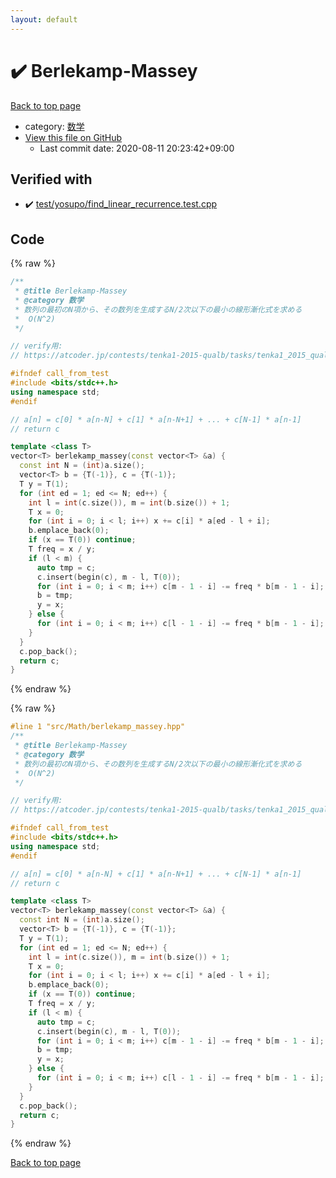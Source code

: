 ```yaml
---
layout: default
---
```


<!-- mathjax config similar to math.stackexchange -->
<script type="text/javascript" async
  src="https://cdnjs.cloudflare.com/ajax/libs/mathjax/2.7.5/MathJax.js?config=TeX-MML-AM_CHTML">
</script>
<script type="text/x-mathjax-config">
  MathJax.Hub.Config({
    TeX: { equationNumbers: { autoNumber: "AMS" }},
    tex2jax: {
      inlineMath: [ ['$','$'] ],
      processEscapes: true
    },
    "HTML-CSS": { matchFontHeight: false },
    displayAlign: "left",
    displayIndent: "2em"
  });
</script>

<script type="text/javascript" src="https://cdnjs.cloudflare.com/ajax/libs/jquery/3.4.1/jquery.min.js"></script>
<script src="https://cdn.jsdelivr.net/npm/jquery-balloon-js@1.1.2/jquery.balloon.min.js" integrity="sha256-ZEYs9VrgAeNuPvs15E39OsyOJaIkXEEt10fzxJ20+2I=" crossorigin="anonymous"></script>
<script type="text/javascript" src="../../../assets/js/copy-button.js"></script>
<link rel="stylesheet" href="../../../assets/css/copy-button.css" />


# :heavy_check_mark: Berlekamp-Massey

<a href="../../../index.html">Back to top page</a>

* category: <a href="../../../index.html#6e65831863dbf272b7a65cd8df1a440d">数学</a>
* <a href="{{ site.github.repository_url }}/blob/master/src/Math/berlekamp_massey.hpp">View this file on GitHub</a>
    - Last commit date: 2020-08-11 20:23:42+09:00




## Verified with

* :heavy_check_mark: <a href="../../../verify/test/yosupo/find_linear_recurrence.test.cpp.html">test/yosupo/find_linear_recurrence.test.cpp</a>


## Code

<a id="unbundled"></a>
{% raw %}
```cpp
/**
 * @title Berlekamp-Massey
 * @category 数学
 * 数列の最初のN項から、その数列を生成するN/2次以下の最小の線形漸化式を求める
 *  O(N^2)
 */

// verify用:
// https://atcoder.jp/contests/tenka1-2015-qualb/tasks/tenka1_2015_qualB_c

#ifndef call_from_test
#include <bits/stdc++.h>
using namespace std;
#endif

// a[n] = c[0] * a[n-N] + c[1] * a[n-N+1] + ... + c[N-1] * a[n-1]
// return c

template <class T>
vector<T> berlekamp_massey(const vector<T> &a) {
  const int N = (int)a.size();
  vector<T> b = {T(-1)}, c = {T(-1)};
  T y = T(1);
  for (int ed = 1; ed <= N; ed++) {
    int l = int(c.size()), m = int(b.size()) + 1;
    T x = 0;
    for (int i = 0; i < l; i++) x += c[i] * a[ed - l + i];
    b.emplace_back(0);
    if (x == T(0)) continue;
    T freq = x / y;
    if (l < m) {
      auto tmp = c;
      c.insert(begin(c), m - l, T(0));
      for (int i = 0; i < m; i++) c[m - 1 - i] -= freq * b[m - 1 - i];
      b = tmp;
      y = x;
    } else {
      for (int i = 0; i < m; i++) c[l - 1 - i] -= freq * b[m - 1 - i];
    }
  }
  c.pop_back();
  return c;
}
```
{% endraw %}

<a id="bundled"></a>
{% raw %}
```cpp
#line 1 "src/Math/berlekamp_massey.hpp"
/**
 * @title Berlekamp-Massey
 * @category 数学
 * 数列の最初のN項から、その数列を生成するN/2次以下の最小の線形漸化式を求める
 *  O(N^2)
 */

// verify用:
// https://atcoder.jp/contests/tenka1-2015-qualb/tasks/tenka1_2015_qualB_c

#ifndef call_from_test
#include <bits/stdc++.h>
using namespace std;
#endif

// a[n] = c[0] * a[n-N] + c[1] * a[n-N+1] + ... + c[N-1] * a[n-1]
// return c

template <class T>
vector<T> berlekamp_massey(const vector<T> &a) {
  const int N = (int)a.size();
  vector<T> b = {T(-1)}, c = {T(-1)};
  T y = T(1);
  for (int ed = 1; ed <= N; ed++) {
    int l = int(c.size()), m = int(b.size()) + 1;
    T x = 0;
    for (int i = 0; i < l; i++) x += c[i] * a[ed - l + i];
    b.emplace_back(0);
    if (x == T(0)) continue;
    T freq = x / y;
    if (l < m) {
      auto tmp = c;
      c.insert(begin(c), m - l, T(0));
      for (int i = 0; i < m; i++) c[m - 1 - i] -= freq * b[m - 1 - i];
      b = tmp;
      y = x;
    } else {
      for (int i = 0; i < m; i++) c[l - 1 - i] -= freq * b[m - 1 - i];
    }
  }
  c.pop_back();
  return c;
}

```
{% endraw %}

<a href="../../../index.html">Back to top page</a>

